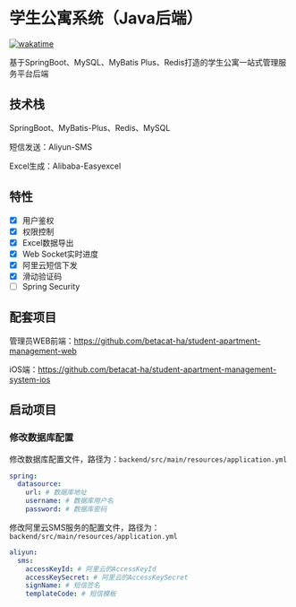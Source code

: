 # 学生公寓系统（Java后端）
[![wakatime](https://wakatime.com/badge/user/dd052a23-1a65-4e6f-b05e-80bc93d8c93c/project/a79ac574-dcd4-4477-a035-20de20c62706.svg)](https://wakatime.com/badge/user/dd052a23-1a65-4e6f-b05e-80bc93d8c93c/project/a79ac574-dcd4-4477-a035-20de20c62706)

基于SpringBoot、MySQL、MyBatis Plus、Redis打造的学生公寓一站式管理服务平台后端

## 技术栈

SpringBoot、MyBatis-Plus、Redis、MySQL

短信发送：Aliyun-SMS

Excel生成：Alibaba-Easyexcel

## 特性

- [x] 用户鉴权
- [x] 权限控制
- [x] Excel数据导出
- [x] Web Socket实时进度
- [x] 阿里云短信下发
- [x] 滑动验证码
- [ ] Spring Security

## 配套项目

管理员WEB前端：https://github.com/betacat-ha/student-apartment-management-web

iOS端：https://github.com/betacat-ha/student-apartment-management-system-ios

## 启动项目

### 修改数据库配置

修改数据库配置文件，路径为：`backend/src/main/resources/application.yml`

```yaml
spring:
  datasource:
    url: # 数据库地址
    username: # 数据库用户名
    password: # 数据库密码
```

修改阿里云SMS服务的配置文件，路径为：`backend/src/main/resources/application.yml`

```yaml
aliyun:
  sms:
    accessKeyId: # 阿里云的AccessKeyId
    accessKeySecret: # 阿里云的AccessKeySecret
    signName: # 短信签名
    templateCode: # 短信模板
```